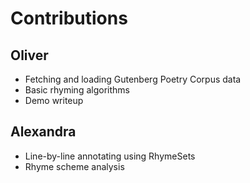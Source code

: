 # Contributions

## Oliver
* Fetching and loading Gutenberg Poetry Corpus data
* Basic rhyming algorithms
* Demo writeup

## Alexandra
* Line-by-line annotating using RhymeSets
* Rhyme scheme analysis
